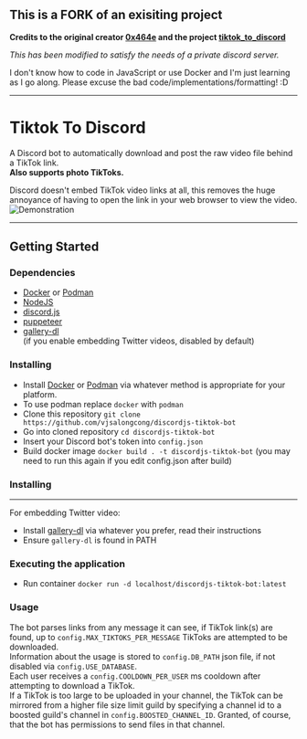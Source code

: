 ## This is a FORK of an exisiting project
**Credits to the original creator [0x464e](https://github.com/0x464e) and the project [tiktok_to_discord](https://github.com/0x464e/tiktok_to_discord)**

*This has been modified to satisfy the needs of a private discord server.*

I don't know how to code in JavaScript or use Docker and I'm just learning as I go along. Please excuse the bad code/implementations/formatting! :D

---

# Tiktok To Discord
A Discord bot to automatically download and post the raw video file behind a TikTok link.  
**Also supports photo TikToks.**

Discord doesn't embed TikTok video links at all, this removes the huge annoyance of having to open the link in your web browser to view the video.  
![Demonstration](https://i.imgur.com/k4DlynO.gif)

---

## Getting  Started

### Dependencies
* [Docker](https://www.docker.com/) or [Podman](https://podman.io/)
* [NodeJS](https://nodejs.org/en/)
* [discord.js](https://github.com/discordjs/discord.js)
* [puppeteer](https://github.com/puppeteer/puppeteer)
* [gallery-dl](https://github.com/mikf/gallery-dl)  
(if you enable embedding Twitter videos, disabled by default)

### Installing

* Install [Docker](https://www.docker.com/) or [Podman](https://podman.io/) via whatever method is appropriate for your platform.
* To use podman replace `docker` with `podman`
* Clone this repository `git clone https://github.com/vjsalongcong/discordjs-tiktok-bot`
* Go into cloned repository `cd discordjs-tiktok-bot`
* Insert your Discord bot's token into `config.json`
* Build docker image `docker build . -t discordjs-tiktok-bot` 
(you may need to run this again if you edit config.json after build)

### Installing
---
For embedding Twitter video:
* Install [gallery-dl](https://github.com/mikf/gallery-dl) via whatever you prefer, read their instructions  
* Ensure `gallery-dl` is found in PATH

### Executing the application

* Run container `docker run -d localhost/discordjs-tiktok-bot:latest`


### Usage
The bot parses links from any message it can see, if TikTok link(s) are found, up to `config.MAX_TIKTOKS_PER_MESSAGE` TikToks are attempted to be downloaded.  
Information about the usage is stored to `config.DB_PATH` json file, if not disabled via `config.USE_DATABASE`.  
Each user receives a `config.COOLDOWN_PER_USER` ms cooldown after attempting to download a TikTok.  
If a TikTok is too large to be uploaded in your channel, the TikTok can be mirrored from a higher file size limit guild by specifying a channel id to a boosted guild's channel in `config.BOOSTED_CHANNEL_ID`. Granted, of course, that the bot has permissions to send files in that channel.

